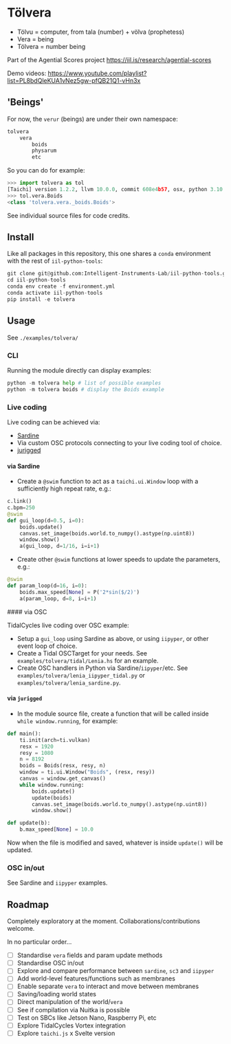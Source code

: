 # Tölvera

- Tölvu = computer, from tala (number) + völva (prophetess)
- Vera = being
- Tölvera = number being

Part of the Agential Scores project https://iil.is/research/agential-scores

Demo videos: https://www.youtube.com/playlist?list=PL8bdQleKUA1vNez5gw-pfQB21Q1-vHn3x

## 'Beings'

For now, the `verur` (beings) are under their own namespace:

```sh
tolvera
    vera
        boids
        physarum
        etc
```

So you can do for example:

```py
>>> import tolvera as tol
[Taichi] version 1.2.2, llvm 10.0.0, commit 608e4b57, osx, python 3.10.5
>>> tol.vera.Boids
<class 'tolvera.vera._boids.Boids'>
```

See individual source files for code credits.

## Install

Like all packages in this repository, this one shares a `conda` environment with the rest of `iil-python-tools`:

```py
git clone git@github.com:Intelligent-Instruments-Lab/iil-python-tools.git
cd iil-python-tools
conda env create -f environment.yml
conda activate iil-python-tools
pip install -e tolvera
```

## Usage

See `./examples/tolvera/`

### CLI

Running the module directly can display examples:

```py
python -m tolvera help # list of possible examples
python -m tolvera boids # display the Boids example
```

### Live coding 

Live coding can be achieved via:
- [Sardine](https://github.com/Bubobubobubobubo/sardine)
- Via custom OSC protocols connecting to your live coding tool of choice.
- [jurigged](https://github.com/breuleux/jurigged)

#### via Sardine

- Create a `@swim` function to act as a `taichi.ui.Window` loop with a sufficiently high repeat rate, e.g.:
```py
c.link()
c.bpm=250
@swim
def gui_loop(d=0.5, i=0):
    boids.update()
    canvas.set_image(boids.world.to_numpy().astype(np.uint8))
    window.show()
    a(gui_loop, d=1/16, i=i+1)
```
- Create other `@swim` functions at lower speeds to update the parameters, e.g.:
```py
@swim
def param_loop(d=16, i=0):
    boids.max_speed[None] = P('2*sin($/2)')
    a(param_loop, d=8, i=i+1)
```

#### via OSC 

TidalCycles live coding over OSC example:

- Setup a `gui_loop` using Sardine as above, or using `iipyper`, or other event loop of choice.
- Create a Tidal OSCTarget for your needs. See `examples/tolvera/tidal/Lenia.hs` for an example.
- Create OSC handlers in Python via Sardine/`iipyper`/etc. See `examples/tolvera/lenia_iipyper_tidal.py` or `examples/tolvera/lenia_sardine.py`.

#### via `jurigged`

- In the module source file, create a function that will be called inside `while window.running`, for example:

```py
def main():
    ti.init(arch=ti.vulkan)
    resx = 1920
    resy = 1080
    n = 8192
    boids = Boids(resx, resy, n)
    window = ti.ui.Window("Boids", (resx, resy))
    canvas = window.get_canvas()
    while window.running:
        boids.update()
        update(boids)
        canvas.set_image(boids.world.to_numpy().astype(np.uint8))
        window.show()

def update(b):
    b.max_speed[None] = 10.0
```

Now when the file is modified and saved, whatever is inside `update()` will be updated.

### OSC in/out

See Sardine and `iipyper` examples.

## Roadmap

Completely exploratory at the moment. Collaborations/contributions welcome.

In no particular order...

- [ ] Standardise `vera` fields and param update methods
- [ ] Standardise OSC in/out
- [ ] Explore and compare performance between `sardine`, `sc3` and `iipyper`
- [ ] Add world-level features/functions such as membranes
- [ ] Enable separate `vera` to interact and move between membranes
- [ ] Saving/loading world states
- [ ] Direct manipulation of the world/`vera`
- [ ] See if compilation via Nuitka is possible
- [ ] Test on SBCs like Jetson Nano, Raspberry Pi, etc
- [ ] Explore TidalCycles Vortex integration
- [ ] Explore `taichi.js` x Svelte version
